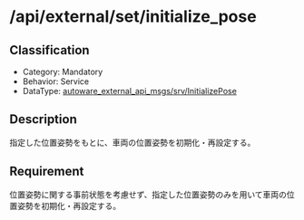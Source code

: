# /api/external/set/initialize_pose

## Classification

- Category: Mandatory
- Behavior: Service
- DataType: [autoware_external_api_msgs/srv/InitializePose](https://github.com/tier4/autoware_api_msgs/blob/main/autoware_external_api_msgs/srv/InitializePose.srv)

## Description

指定した位置姿勢をもとに、車両の位置姿勢を初期化・再設定する。

## Requirement

位置姿勢に関する事前状態を考慮せず、指定した位置姿勢のみを用いて車両の位置姿勢を初期化・再設定する。
